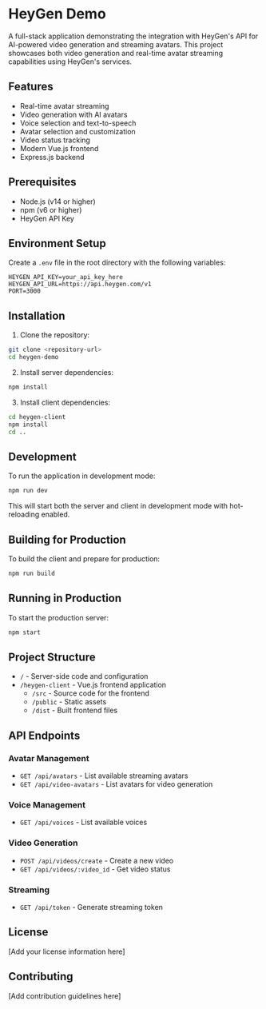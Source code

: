 # HeyGen Demo

A full-stack application demonstrating the integration with HeyGen's API for AI-powered video generation and streaming avatars. This project showcases both video generation and real-time avatar streaming capabilities using HeyGen's services.

## Features

- Real-time avatar streaming
- Video generation with AI avatars
- Voice selection and text-to-speech
- Avatar selection and customization
- Video status tracking
- Modern Vue.js frontend
- Express.js backend

## Prerequisites

- Node.js (v14 or higher)
- npm (v6 or higher)
- HeyGen API Key

## Environment Setup

Create a `.env` file in the root directory with the following variables:

```
HEYGEN_API_KEY=your_api_key_here
HEYGEN_API_URL=https://api.heygen.com/v1
PORT=3000
```

## Installation

1. Clone the repository:
```bash
git clone <repository-url>
cd heygen-demo
```

2. Install server dependencies:
```bash
npm install
```

3. Install client dependencies:
```bash
cd heygen-client
npm install
cd ..
```

## Development

To run the application in development mode:

```bash
npm run dev
```

This will start both the server and client in development mode with hot-reloading enabled.

## Building for Production

To build the client and prepare for production:

```bash
npm run build
```

## Running in Production

To start the production server:

```bash
npm start
```

## Project Structure

- `/` - Server-side code and configuration
- `/heygen-client` - Vue.js frontend application
  - `/src` - Source code for the frontend
  - `/public` - Static assets
  - `/dist` - Built frontend files

## API Endpoints

### Avatar Management
- `GET /api/avatars` - List available streaming avatars
- `GET /api/video-avatars` - List avatars for video generation

### Voice Management
- `GET /api/voices` - List available voices

### Video Generation
- `POST /api/videos/create` - Create a new video
- `GET /api/videos/:video_id` - Get video status

### Streaming
- `GET /api/token` - Generate streaming token

## License

[Add your license information here]

## Contributing

[Add contribution guidelines here] 